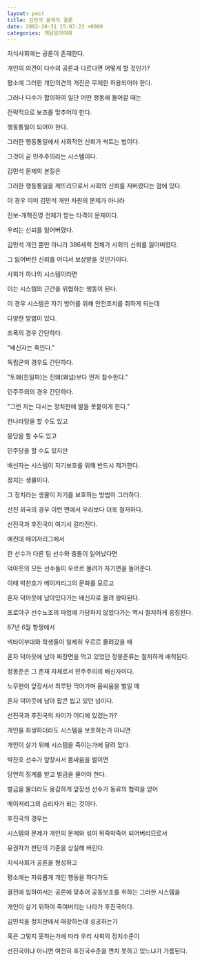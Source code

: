 ```yaml
---
layout: post
title: 김민석 문제의 결론
date: 2002-10-31 15:03:23 +0900
categories: 깨달음의대화
---
```

지식사회에는 공론이 존재한다.
  
개인의 의견이 다수의 공론과 다르다면 어떻게 할 것인가?
  

  
평소에 그러한 개인의견의 개진은 무제한 허용되어야 한다.
  
그러나 다수가 합의하여 일단 어떤 행동에 들어갈 때는
  
전략적으로 보조를 맞추어야 한다.
  
행동통일이 되어야 한다.
  
그러한 행동통일에서 사회적인 신뢰가 싹트는 법이다.
  
그것이 곧 민주주의라는 시스템이다.
  

  
김민석 문제의 본질은
  
그러한 행동통일을 깨뜨리므로서 사회의 신뢰를 저버렸다는 점에 있다.
  
이 경우 이미 김민석 개인 차원의 문제가 아니라
  
진보-개혁진영 전체가 받는 타격이 문제이다.
  

  
우리는 신뢰를 잃어버렸다.
  
김민석 개인 뿐만 아니라 386세력 전체가 사회의 신뢰를 잃어버렸다.
  
그 잃어버린 신뢰를 어디서 보상받을 것인가이다.
  

  
사회가 하나의 시스템이라면
  
이는 시스템의 근간을 위협하는 행동이 된다.
  
이 경우 시스템은 자기 방어를 위해 안전조치를 취하게 되는데
  
다양한 방법이 있다.
  

  
조폭의 경우 간단하다.
  
"배신자는 죽인다."
  

  
독립군의 경우도 간단하다.
  
"토왜(친일파)는 진왜(왜넘)보다 먼저 참수한다."
  

  
민주주의의 경우 간단하다.
  
"그런 자는 다시는 정치판에 발을 못붙이게 한다."
  

  
한나라당을 할 수도 있고
  
몽당을 할 수도 있고
  
민주당을 할 수도 있지만
  

  
배신자는 시스템이 자기보호를 위해 반드시 제거한다.
  

  
정치는 생물이다.
  
그 정치라는 생물이 자기를 보호하는 방법이 그러하다.
  

  
선진 외국의 경우 이런 면에서 우리보다 더욱 철저하다.
  
선진국과 후진국이 여기서 갈라진다.
  

  
예컨데 메이저리그에서
  
한 선수가 다른 팀 선수와 충돌이 일어났다면
  
덕아웃의 모든 선수들이 우르르 몰려가 자기편을 들어준다.
  
이때 박찬호가 메이저리그의 문화를 모르고
  
혼자 덕아웃에 남아있다가는 배신자로 몰려 왕따된다.
  
프로야구 선수노조의 파업에 가담하지 않았다가는 역시 철저하게 응징된다.
  

  
87년 6월 항쟁에서
  
넥타이부대와 학생들이 일제히 우르르 몰려갔을 때
  
혼자 덕아웃에 남아 짜장면을 먹고 있었던 정몽준류는 철저하게 배척된다.
  

  
정몽준은 그 존재 자체로서 민주주의의 배신자이다.
  
노무현이 앞장서서 최루탄 먹어가며 몸싸움을 벌일 때
  
혼자 덕아웃에 남아 팝콘 씹고 있던 넘이다.
  

  
선진국과 후진국의 차이가 어디에 있겠는가?
  
개인을 희생하더라도 시스템을 보호하는가 아니면
  
개인이 살기 위해 시스템을 죽이는가에 달려 있다.
  

  
박찬호 선수가 앞장서서 몸싸움을 벌이면
  
당연히 징계를 받고 벌금을 물어야 한다.
  
벌금을 물더라도 용감하게 앞장선 선수가 동료의 협력을 얻어
  
메이저리그의 승리자가 되는 것이다.
  

  
후진국의 경우는
  
시스템의 문제가 개인의 문제와 섞여 뒤죽박죽이 되어버리므로서
  
유권자가 판단의 기준을 상실해 버린다.
  

  
지식사회가 공론을 형성하고
  
평소에는 자유롭게 개인 행동을 하다가도
  
결전에 임하여서는 공론에 맞추어 공동보조를 취하는 그러한 시스템을
  
개인이 살기 위하여 죽여버리는 나라가 후진국이다.
  

  
김민석을 정치판에서 매장하는데 성공하는가
  
혹은 그렇지 못하는가에 따라 우리 사회의 정치수준이
  
선진국이냐 아니면 여전히 후진국수준을 면치 못하고 있느냐가 가름된다.